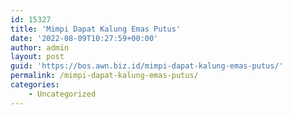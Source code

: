```yaml
---
id: 15327
title: 'Mimpi Dapat Kalung Emas Putus'
date: '2022-08-09T10:27:59+00:00'
author: admin
layout: post
guid: 'https://bos.awn.biz.id/mimpi-dapat-kalung-emas-putus/'
permalink: /mimpi-dapat-kalung-emas-putus/
categories:
    - Uncategorized
---
```


